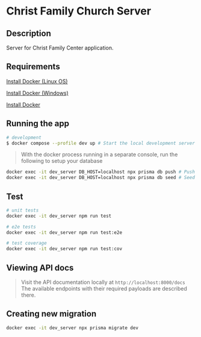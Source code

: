 # Christ Family Church Server

## Description

Server for Christ Family Center application.

## Requirements
[Install Docker (Linux OS)](https://www.theserverside.com/blog/Coffee-Talk-Java-News-Stories-and-Opinions/How-to-install-Docker-and-docker-compose-on-Ubuntu)

[Install Docker (Windows)](https://www.makeuseof.com/how-to-install-docker-windows-10-11/)

[Install Docker](https://docs.docker.com/desktop/install/mac-install/)

## Running the app

```bash
# development
$ docker compose --profile dev up # Start the local development server
```

> With the docker process running in a separate console, run the following to setup your database

```bash
docker exec -it dev_server DB_HOST=localhost npx prisma db push # Push changes to your local database
docker exec -it dev_server DB_HOST=localhost npx prisma db seed # Seed entries into your local database
```

## Test

```bash
# unit tests
docker exec -it dev_server npm run test

# e2e tests
docker exec -it dev_server npm run test:e2e

# test coverage
docker exec -it dev_server npm run test:cov
```

## Viewing API docs
> Visit the API documentation locally at `http://localhost:8000/docs`
The available endpoints with their required payloads are described there.

## Creating new migration

```bash
docker exec -it dev_server npx prisma migrate dev
```